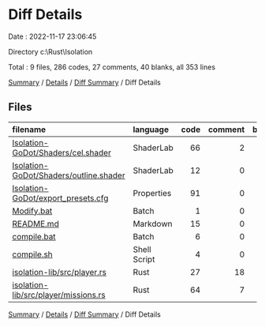 # Diff Details

Date : 2022-11-17 23:06:45

Directory c:\\Rust\\Isolation

Total : 9 files,  286 codes, 27 comments, 40 blanks, all 353 lines

[Summary](results.md) / [Details](details.md) / [Diff Summary](diff.md) / Diff Details

## Files
| filename | language | code | comment | blank | total |
| :--- | :--- | ---: | ---: | ---: | ---: |
| [Isolation-GoDot/Shaders/cel.shader](/Isolation-GoDot/Shaders/cel.shader) | ShaderLab | 66 | 2 | 18 | 86 |
| [Isolation-GoDot/Shaders/outline.shader](/Isolation-GoDot/Shaders/outline.shader) | ShaderLab | 12 | 0 | 3 | 15 |
| [Isolation-GoDot/export_presets.cfg](/Isolation-GoDot/export_presets.cfg) | Properties | 91 | 0 | 12 | 103 |
| [Modify.bat](/Modify.bat) | Batch | 1 | 0 | 1 | 2 |
| [README.md](/README.md) | Markdown | 15 | 0 | 6 | 21 |
| [compile.bat](/compile.bat) | Batch | 6 | 0 | 0 | 6 |
| [compile.sh](/compile.sh) | Shell Script | 4 | 0 | 0 | 4 |
| [isolation-lib/src/player.rs](/isolation-lib/src/player.rs) | Rust | 27 | 18 | -2 | 43 |
| [isolation-lib/src/player/missions.rs](/isolation-lib/src/player/missions.rs) | Rust | 64 | 7 | 2 | 73 |

[Summary](results.md) / [Details](details.md) / [Diff Summary](diff.md) / Diff Details